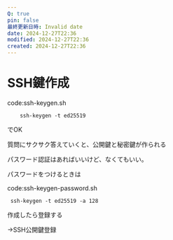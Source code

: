 ```yaml
---
Q: true
pin: false
最終更新日時: Invalid date
date: 2024-12-27T22:36
modified: 2024-12-27T22:36
created: 2024-12-27T22:36
---
```

# SSH鍵作成

code:ssh-keygen.sh

```Plain
    ssh-keygen -t ed25519
```

でOK

質問にサクサク答えていくと、公開鍵と秘密鍵が作られる

パスワード認証はあればいいけど、なくてもいい。

パスワードをつけるときは

code:ssh-keygen-password.sh

```Plain
 ssh-keygen -t ed25519 -a 128
```

作成したら登録する

→SSH公開鍵登録
